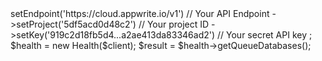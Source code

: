 <?php

use Getapp\Client;
use Getapp\Services\Health;

$client = new Client();

$client
    ->setEndpoint('https://cloud.appwrite.io/v1') // Your API Endpoint
    ->setProject('5df5acd0d48c2') // Your project ID
    ->setKey('919c2d18fb5d4...a2ae413da83346ad2') // Your secret API key
;

$health = new Health($client);

$result = $health->getQueueDatabases();